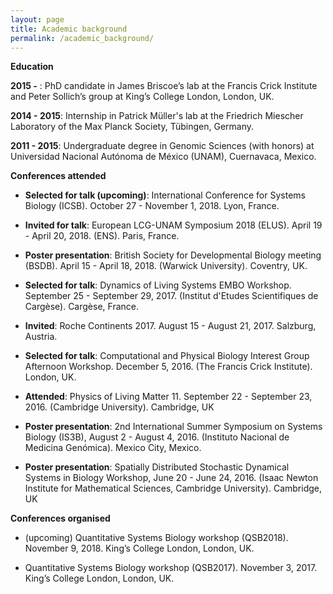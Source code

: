 ```yaml
---
layout: page
title: Academic background
permalink: /academic_background/
---
```


**Education**

**2015 -** : PhD candidate in  James Briscoe’s lab at the Francis Crick Institute and Peter Sollich’s group at King’s College London, London, UK.

**2014 - 2015**: Internship in Patrick Müller's lab at the Friedrich Miescher Laboratory of the Max Planck Society, Tübingen, Germany.

**2011 - 2015**: Undergraduate degree in Genomic Sciences (with honors) at Universidad Nacional Autónoma de México (UNAM), Cuernavaca, Mexico.


**Conferences attended**

- **Selected for talk (upcoming)**: International Conference for Systems Biology (ICSB). October 27 - November 1, 2018. Lyon, France.

- **Invited for talk**: European LCG-UNAM Symposium 2018 (ELUS). April 19 - April 20, 2018. (ENS). Paris, France.

- **Poster presentation**: British Society for Developmental Biology meeting (BSDB). April 15 - April 18, 2018. (Warwick University). Coventry, UK.

- **Selected for talk**: Dynamics of Living Systems EMBO Workshop. September 25 - September 29, 2017. (Institut d'Etudes Scientifiques de Cargèse). Cargèse, France.

- **Invited**: Roche Continents 2017. August 15 - August 21, 2017. Salzburg, Austria.

- **Selected for talk**: Computational and Physical Biology Interest Group Afternoon Workshop. December 5, 2016. (The Francis Crick Institute). London, UK.

- **Attended**: Physics of Living Matter 11. September 22 - September 23, 2016. (Cambridge University). Cambridge, UK

- **Poster presentation**: 2nd International Summer Symposium on Systems Biology (IS3B), August 2 - August 4, 2016. (Instituto Nacional de Medicina Genómica). Mexico City, Mexico. 

- **Poster presentation**: Spatially Distributed Stochastic Dynamical Systems in Biology Workshop, June 20 - June 24, 2016. (Isaac Newton Institute for Mathematical Sciences, Cambridge University). Cambridge, UK


**Conferences organised**

- (upcoming) Quantitative Systems Biology workshop (QSB2018).
November 9, 2018. King’s College London, London, UK.

- Quantitative Systems Biology workshop (QSB2017).
November 3, 2017. King’s College London, London, UK.